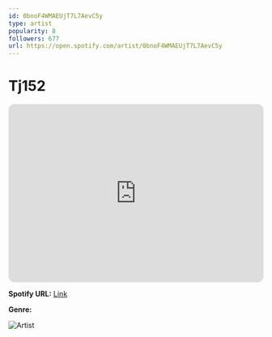 ```yaml
---
id: 0bnoF4WMAEUjT7L7AevC5y
type: artist
popularity: 8
followers: 677
url: https://open.spotify.com/artist/0bnoF4WMAEUjT7L7AevC5y
---
```

# Tj152

<iframe style="border-radius:12px" src="https://open.spotify.com/embed/artist/0bnoF4WMAEUjT7L7AevC5y" width="100%" height="352" frameBorder="0" allowfullscreen="" allow="autoplay; clipboard-write; encrypted-media; fullscreen; picture-in-picture" loading="lazy"></iframe>

**Spotify URL:** [Link](https://open.spotify.com/artist/0bnoF4WMAEUjT7L7AevC5y)

**Genre:** 

![Artist](https://i.scdn.co/image/ab6761610000e5eb13419fbc305b71a69659fa49)

